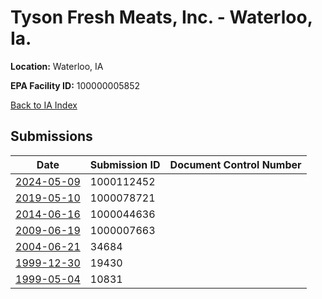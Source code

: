 # Tyson Fresh Meats, Inc. - Waterloo, Ia.

**Location:** Waterloo, IA

**EPA Facility ID:** 100000005852

[Back to IA Index](../../index.md)

## Submissions

| Date | Submission ID | Document Control Number |
|------|--------------|-------------------------|
| [2024-05-09](submissions/1000112452.md) | 1000112452 |  |
| [2019-05-10](submissions/1000078721.md) | 1000078721 |  |
| [2014-06-16](submissions/1000044636.md) | 1000044636 |  |
| [2009-06-19](submissions/1000007663.md) | 1000007663 |  |
| [2004-06-21](submissions/34684.md) | 34684 |  |
| [1999-12-30](submissions/19430.md) | 19430 |  |
| [1999-05-04](submissions/10831.md) | 10831 |  |
